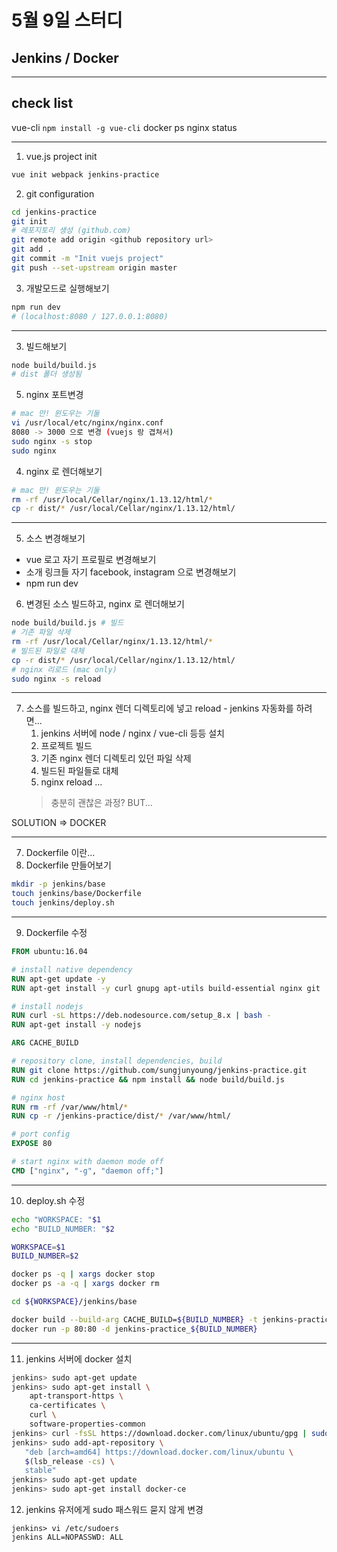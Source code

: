 # 5월 9일 스터디
## Jenkins / Docker

---
## check list
vue-cli `npm install -g vue-cli`
docker ps
nginx status

---

1. vue.js project init
```sh
vue init webpack jenkins-practice
```
2. git configuration
```sh
cd jenkins-practice
git init
# 레포지토리 생성 (github.com)
git remote add origin <github repository url>
git add .
git commit -m "Init vuejs project"
git push --set-upstream origin master
```
3. 개발모드로 실행해보기
```sh
npm run dev
# (localhost:8080 / 127.0.0.1:8080)
```

--- 
3. 빌드해보기
```sh
node build/build.js
# dist 폴더 생성됨
```
5. nginx 포트변경
```sh
# mac 만! 윈도우는 기둘
vi /usr/local/etc/nginx/nginx.conf
8080 -> 3000 으로 변경 (vuejs 랑 겹쳐서)
sudo nginx -s stop
sudo nginx
```

4. nginx 로 렌더해보기
```sh
# mac 만! 윈도우는 기둘
rm -rf /usr/local/Cellar/nginx/1.13.12/html/*
cp -r dist/* /usr/local/Cellar/nginx/1.13.12/html/
```

---
5. 소스 변경해보기
- vue 로고 자기 프로필로 변경해보기
- 소개 링크들 자기 facebook, instagram 으로 변경해보기
- npm run dev

6. 변경된 소스 빌드하고, nginx 로 렌더해보기
```sh
node build/build.js # 빌드
# 기존 파일 삭제
rm -rf /usr/local/Cellar/nginx/1.13.12/html/* 
# 빌드된 파일로 대체
cp -r dist/* /usr/local/Cellar/nginx/1.13.12/html/ 
# nginx 리로드 (mac only)
sudo nginx -s reload
```
---
7. 소스를 빌드하고, nginx 렌더 디렉토리에 넣고 reload - jenkins 자동화를 하려면...
	1. jenkins 서버에 node / nginx / vue-cli 등등 설치
	2. 프로젝트 빌드
	3. 기존 nginx 렌더 디렉토리 있던 파일 삭제
	4. 빌드된 파일들로 대체
	5. nginx reload ...
	> 충분히 괜찮은 과정? BUT...

SOLUTION => DOCKER

---
7. Dockerfile 이란...
8. Dockerfile 만들어보기
```sh
mkdir -p jenkins/base
touch jenkins/base/Dockerfile
touch jenkins/deploy.sh
```
---
9. Dockerfile 수정
```dockerfile
FROM ubuntu:16.04

# install native dependency
RUN apt-get update -y
RUN apt-get install -y curl gnupg apt-utils build-essential nginx git

# install nodejs
RUN curl -sL https://deb.nodesource.com/setup_8.x | bash -
RUN apt-get install -y nodejs

ARG CACHE_BUILD

# repository clone, install dependencies, build
RUN git clone https://github.com/sungjunyoung/jenkins-practice.git
RUN cd jenkins-practice && npm install && node build/build.js

# nginx host
RUN rm -rf /var/www/html/*
RUN cp -r /jenkins-practice/dist/* /var/www/html/

# port config
EXPOSE 80

# start nginx with daemon mode off
CMD ["nginx", "-g", "daemon off;"]
```
---
10. deploy.sh 수정
```sh
echo "WORKSPACE: "$1
echo "BUILD_NUMBER: "$2

WORKSPACE=$1
BUILD_NUMBER=$2

docker ps -q | xargs docker stop
docker ps -a -q | xargs docker rm

cd ${WORKSPACE}/jenkins/base

docker build --build-arg CACHE_BUILD=${BUILD_NUMBER} -t jenkins-practice_${BUILD_NUMBER} .
docker run -p 80:80 -d jenkins-practice_${BUILD_NUMBER}

```
---
11. jenkins 서버에 docker 설치
```sh
jenkins> sudo apt-get update
jenkins> sudo apt-get install \
    apt-transport-https \
    ca-certificates \
    curl \
    software-properties-common
jenkins> curl -fsSL https://download.docker.com/linux/ubuntu/gpg | sudo apt-key add -
jenkins> sudo add-apt-repository \
   "deb [arch=amd64] https://download.docker.com/linux/ubuntu \
   $(lsb_release -cs) \
   stable"
jenkins> sudo apt-get update
jenkins> sudo apt-get install docker-ce
```
12. jenkins 유저에게 sudo 패스워드 묻지 않게 변경
```
jenkins> vi /etc/sudoers
jenkins ALL=NOPASSWD: ALL
```
